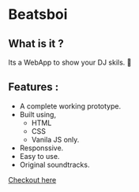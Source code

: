 # Beatsboi
## What is it ?
Its a WebApp to show your DJ skils. 🤘

## Features :
* A complete working prototype.
* Built using,
  * HTML
  * CSS
  * Vanila JS
  only.
* Responssive.
* Easy to use.
* Original soundtracks.

[Checkout here](https://aniumbott.github.io/Beatsboi)
